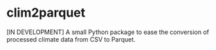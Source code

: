 # clim2parquet
[IN DEVELOPMENT] A small Python package to ease the conversion of processed climate data from CSV to Parquet.
